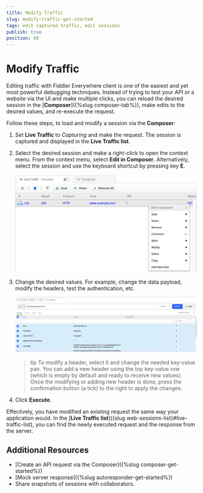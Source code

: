 ```yaml
---
title: Modify Traffic
slug: modify-traffic-get-started
tags: edit captured traffic, edit sessions
publish: true
position: 60
---
```


# Modify Traffic

Editing traffic with Fiddler Everywhere client is one of the easiest and yet most powerful debugging techniques. Instead of trying to test your API or a website via the UI and make multiple clicks, you can reload the desired session in the [**Composer**]({%slug composer-tab%}), make edits to the desired values, and re-execute the request.

Follow these steps, to load and modify a session via the **Composer**:

1. Set **Live Traffic** to _Capturing_ and make the request. The session is captured and displayed in the **Live Traffic list**. 

2. Select the desired session and make a right-click to open the context menu. From the context menu, select **Edit in Composer**. Alternatively, select the session and use the keyboard shortcut by pressing key **E**.

    ![Edit in Composer](../images/composer/edit-in-composer.png)

3. Change the desired values. For example, change the data payload, modify the headers, test the authentication, etc.

    ![Change the loaded request values in Composer](../images/composer/edit-in-composer-002.png)

    >tip To modify a header, select it and change the needed key-value pair. You can add a new header using the top key-value row (which is empty by default and ready to receive new values). Once the modifying or adding new header is done, press the confirmation button (a tick) to the right to apply the changes.

4. Click **Execute**.

Effectively, you have modified an existing request the same way your application would. In the [**Live Traffic list**]({slug web-sessions-list}#live-traffic-list), you can find the newly executed request and the response from the server.

## Additional Resources

- [Create an API request via the Composer]({%slug composer-get-started%})
- [Mock server response]({%slug autoresponder-get-started%}) 
- Share snapshots of sessions with collaborators.

